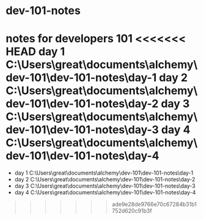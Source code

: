 # dev-101-notes
notes for developers 101
<<<<<<< HEAD
day 1 C:\Users\great\documents\alchemy\dev-101\dev-101-notes\day-1
day 2 C:\Users\great\documents\alchemy\dev-101\dev-101-notes\day-2
day 3 C:\Users\great\documents\alchemy\dev-101\dev-101-notes\day-3
day 4 C:\Users\great\documents\alchemy\dev-101\dev-101-notes\day-4
=======
* day 1 C:\Users\great\documents\alchemy\dev-101\dev-101-notes\day-1
* day 2 C:\Users\great\documents\alchemy\dev-101\dev-101-notes\day-2
* day 3 C:\Users\great\documents\alchemy\dev-101\dev-101-notes\day-3
* day 4 C:\Users\great\documents\alchemy\dev-101\dev-101-notes\day-4
>>>>>>> ade9e28de9766e70c67284b31b1752d620c91b3f
